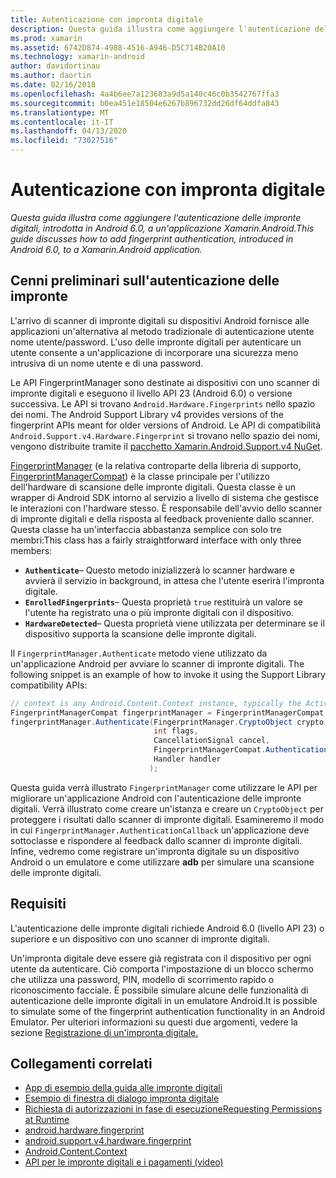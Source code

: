 ```yaml
---
title: Autenticazione con impronta digitale
description: Questa guida illustra come aggiungere l'autenticazione delle impronte digitali, introdotta in Android 6.0, a un'applicazione Xamarin.Android.This guide discusses how to add fingerprint authentication, introduced in Android 6.0, to a Xamarin.Android application.
ms.prod: xamarin
ms.assetid: 6742D874-4988-4516-A946-D5C714B20A10
ms.technology: xamarin-android
author: davidortinau
ms.author: daortin
ms.date: 02/16/2018
ms.openlocfilehash: 4a4b6ee7a123683a9d5a140c46c0b3542767ffa3
ms.sourcegitcommit: b0ea451e18504e6267b896732dd26df64ddfa843
ms.translationtype: MT
ms.contentlocale: it-IT
ms.lasthandoff: 04/13/2020
ms.locfileid: "73027516"
---
```

# <a name="fingerprint-authentication"></a>Autenticazione con impronta digitale

_Questa guida illustra come aggiungere l'autenticazione delle impronte digitali, introdotta in Android 6.0, a un'applicazione Xamarin.Android.This guide discusses how to add fingerprint authentication, introduced in Android 6.0, to a Xamarin.Android application._

## <a name="fingerprint-authentication-overview"></a>Cenni preliminari sull'autenticazione delle impronte

L'arrivo di scanner di impronte digitali su dispositivi Android fornisce alle applicazioni un'alternativa al metodo tradizionale di autenticazione utente nome utente/password. L'uso delle impronte digitali per autenticare un utente consente a un'applicazione di incorporare una sicurezza meno intrusiva di un nome utente e di una password.

Le API FingerprintManager sono destinate ai dispositivi con uno scanner di impronte digitali e eseguono il livello API 23 (Android 6.0) o versione successiva. Le API si trovano `Android.Hardware.Fingerprints` nello spazio dei nomi. The Android Support Library v4 provides versions of the fingerprint APIs meant for older versions of Android. Le API di compatibilità `Android.Support.v4.Hardware.Fingerprint` si trovano nello spazio dei nomi, vengono distribuite tramite il [pacchetto Xamarin.Android.Support.v4 NuGet](https://www.nuget.org/packages/Xamarin.Android.Support.v4/).

[FingerprintManager](https://developer.android.com/reference/android/hardware/fingerprint/FingerprintManager.html) (e la relativa controparte della libreria di supporto, [FingerprintManagerCompat](https://developer.android.com/reference/android/support/v4/hardware/fingerprint/FingerprintManagerCompat.html)) è la classe principale per l'utilizzo dell'hardware di scansione delle impronte digitali. Questa classe è un wrapper di Android SDK intorno al servizio a livello di sistema che gestisce le interazioni con l'hardware stesso. È responsabile dell'avvio dello scanner di impronte digitali e della risposta al feedback proveniente dallo scanner. Questa classe ha un'interfaccia abbastanza semplice con solo tre membri:This class has a fairly straightforward interface with only three members:

- **`Authenticate`**&ndash; Questo metodo inizializzerà lo scanner hardware e avvierà il servizio in background, in attesa che l'utente eserirà l'impronta digitale.
- **`EnrolledFingerprints`**&ndash; Questa proprietà `true` restituirà un valore se l'utente ha registrato una o più impronte digitali con il dispositivo.
- **`HardwareDetected`**&ndash; Questa proprietà viene utilizzata per determinare se il dispositivo supporta la scansione delle impronte digitali.

Il `FingerprintManager.Authenticate` metodo viene utilizzato da un'applicazione Android per avviare lo scanner di impronte digitali. The following snippet is an example of how to invoke it using the Support Library compatibility APIs:

```csharp
// context is any Android.Content.Context instance, typically the Activity 
FingerprintManagerCompat fingerprintManager = FingerprintManagerCompat.From(context);
fingerprintManager.Authenticate(FingerprintManager.CryptoObject crypto,
                                int flags,
                                CancellationSignal cancel,
                                FingerprintManagerCompat.AuthenticationCallback callback,
                                Handler handler
                               );
```

Questa guida verrà illustrato `FingerprintManager` come utilizzare le API per migliorare un'applicazione Android con l'autenticazione delle impronte digitali. Verrà illustrato come creare un'istanza e creare un `CryptoObject` per proteggere i risultati dallo scanner di impronte digitali. Esamineremo il modo in cui `FingerprintManager.AuthenticationCallback` un'applicazione deve sottoclasse e rispondere al feedback dallo scanner di impronte digitali. Infine, vedremo come registrare un'impronta digitale su un dispositivo Android o un emulatore e come utilizzare **adb** per simulare una scansione delle impronte digitali.

## <a name="requirements"></a>Requisiti

L'autenticazione delle impronte digitali richiede Android 6.0 (livello API 23) o superiore e un dispositivo con uno scanner di impronte digitali. 

Un'impronta digitale deve essere già registrata con il dispositivo per ogni utente da autenticare. Ciò comporta l'impostazione di un blocco schermo che utilizza una password, PIN, modello di scorrimento rapido o riconoscimento facciale. È possibile simulare alcune delle funzionalità di autenticazione delle impronte digitali in un emulatore Android.It is possible to simulate some of the fingerprint authentication functionality in an Android Emulator.  Per ulteriori informazioni su questi due argomenti, vedere la sezione [Registrazione di un'impronta digitale.](enrolling-fingerprint.md) 

## <a name="related-links"></a>Collegamenti correlati

- [App di esempio della guida alle impronte digitali](https://docs.microsoft.com/samples/xamarin/monodroid-samples/fingerprintguide)
- [Esempio di finestra di dialogo impronta digitale](https://docs.microsoft.com/samples/xamarin/monodroid-samples/android-m-fingerprintdialog)
- [Richiesta di autorizzazioni in fase di esecuzioneRequesting Permissions at Runtime](https://developer.android.com/training/permissions/requesting.html)
- [android.hardware.fingerprint](https://developer.android.com/reference/android/hardware/fingerprint/package-summary.html)
- [android.support.v4.hardware.fingerprint](https://developer.android.com/reference/android/support/v4/hardware/fingerprint/package-summary.html)
- [Android.Content.Context](xref:Android.Content.Context)
- [API per le impronte digitali e i pagamenti (video)](https://youtu.be/VOn7VrTRlA4)
